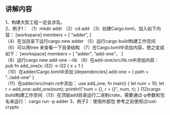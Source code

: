 ## 讲解内容 
1、构建大型工程一定会涉及。  
2、例子1： （1）mkdir addr （2）cd add （3）创建Cargo.toml，加入如下内容：
[workspace]
 members = [ "adder", ]  
 （4）在当目录下运行cargo new adder 
 （5）运行cargo build构建工作空间 
 （6）可以用tree 来查看一下目录结构 
 （7）在Cargo.toml中添加内容，使之变成如下：
 [workspace] 
 members = [  "adder", “add-one”， ]  
 （8）运行cargo new add-one --lib 
 （9）在add-one/src/lib.rs中添加内容：  
 pub fn add_one(x: i32) -> i32 { x + 1 }  
 （10）在adder/Cargo.toml中添加
 [dependencies] 
 add-one = { path = "../add-one" }  
 （11）在adder/src/main.rs中添加：
 use add_one;
 fn main() { let num = 10; let r = add_one::add_one(num); println!("num = {}, r = {}", num, r); }  (12)cargo build构建工作空间
 （13）在顶层add目录运行二进制crate，需要通过-p参数和包名来运行：  cargo run -p adder  3、例子2：使用外部包 参考之前使用过rust-crypto

